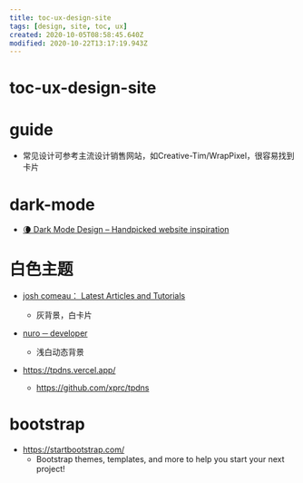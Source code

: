 ```yaml
---
title: toc-ux-design-site
tags: [design, site, toc, ux]
created: 2020-10-05T08:58:45.640Z
modified: 2020-10-22T13:17:19.943Z
---
```


# toc-ux-design-site

# guide

- 常见设计可参考主流设计销售网站，如Creative-Tim/WrapPixel，很容易找到卡片
# dark-mode
- [🌘 Dark Mode Design – Handpicked website inspiration](https://www.darkmodedesign.com/)
# 白色主题
- [josh comeau： Latest Articles and Tutorials](https://www.joshwcomeau.com/latest/)
  - 灰背景，白卡片

- [nuro ─ developer](https://nuro.dev/)
  - 浅白动态背景

- https://tpdns.vercel.app/
  - https://github.com/xprc/tpdns
# bootstrap
- https://startbootstrap.com/
  - Bootstrap themes, templates, and more to help you start your next project!

